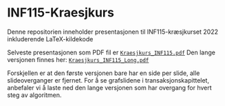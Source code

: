 # INF115-Kraesjkurs
Denne repositorien inneholder presentasjonen til INF115-kræsjkurset 2022 inkluderende LaTeX-kildekode

Selveste presentasjonen som PDF fil er [``Kraesjkurs_INF115.pdf``](https://github.com/Dabendorf/INF115-Kraesjkurs/raw/master/Kraesjkurs_INF115.pdf)
Den lange versjonen finnes her: [``Kraesjkurs_INF115_Long.pdf``](https://github.com/Dabendorf/INF115-Kraesjkurs/raw/master/Kraesjkurs_INF115_Long.pdf)

Forskjellen er at den første versjonen bare har en side per slide, alle slideoverganger er fjernet. For å se grafslidene i transaksjonskapittelet, anbefaler vi å laste ned den lange versjonen som har overgang for hvert steg av algoritmen.
